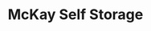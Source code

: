 ---
title: "McKay Self Storage"
url: /swan-river/mckay-self-storage-kelsey-trail/
shop: storage rental
---
